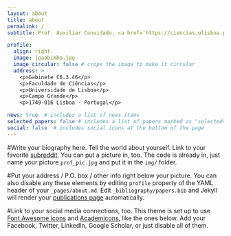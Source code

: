 ```yaml
---
layout: about
title: about
permalink: /
subtitle: Prof. Auxiliar Convidado, <a href='https://ciencias.ulisboa.pt/'> Faculdade de Ciências, Universidade de Lisboa</a>

profile:
  align: right
  image: joaobimbo.jpg
  image_circular: false # crops the image to make it circular
  address: >
    <p>Gabinete C6.3.46</p>
    <p>Faculdade de Ciências</p>
    <p>Universidade de Lisboa</p>
    <p>Campo Grande</p>
    <p>1749-016 Lisboa - Portugal</p>

news: true  # includes a list of news items
selected_papers: false # includes a list of papers marked as "selected={true}"
social: false  # includes social icons at the bottom of the page
---
```


#Write your biography here. Tell the world about yourself. Link to your favorite [subreddit](http://reddit.com). You can put a picture in, too. The code is already in, just name your picture `prof_pic.jpg` and put it in the `img/` folder.

#Put your address / P.O. box / other info right below your picture. You can also disable any these elements by editing `profile` property of the YAML header of your `_pages/about.md`. Edit `_bibliography/papers.bib` and Jekyll will render your [publications page](/al-folio/publications/) automatically.

#Link to your social media connections, too. This theme is set up to use [Font Awesome icons](http://fortawesome.github.io/Font-Awesome/) and [Academicons](https://jpswalsh.github.io/academicons/), like the ones below. Add your Facebook, Twitter, LinkedIn, Google Scholar, or just disable all of them.
